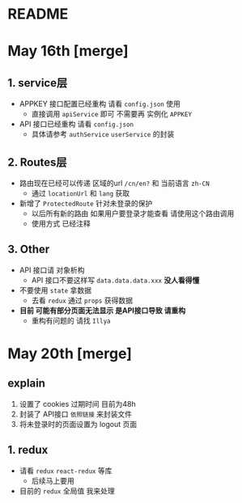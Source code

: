 # README

# May 16th [merge]

## 1. service层

- APPKEY 接口配置已经重构 请看 `config.json` 使用
  - 直接调用 `apiService` 即可 不需要再 实例化 `APPKEY`
- API 接口已经重构 请看 `config.json`
  - 具体请参考 `authService` `userService` 的封装

## 2. Routes层

- 路由现在已经可以传递 区域的url `/cn/en?` 和 当前语言 `zh-CN` 
  - 通过 `locationUrl` 和 `lang` 获取
- 新增了 `ProtectedRoute` 针对未登录的保护 
  - 以后所有新的路由 如果用户要登录才能查看 请使用这个路由调用
  - 使用方式 已经注释

## 3. Other

- API 接口请 对象析构 
  - API 接口不要这样写 `data.data.data.xxx` **没人看得懂**
- 不要使用 `state` 拿数据
  - 去看 `redux` 通过 `props` 获得数据
- **目前 可能有部分页面无法显示 是API接口导致 请重构**
  - 重构有问题的 请找 `Illya`

# May 20th [merge]

## explain

1. 设置了 cookies 过期时间 目前为48h
2. 封装了 API接口 `依照链接` 来封装文件
3. 将未登录时的页面设置为 logout 页面

## 1. redux

- 请看 `redux` `react-redux` 等库
  - 后续马上要用
- 目前的 `redux` 全局值 我来处理 